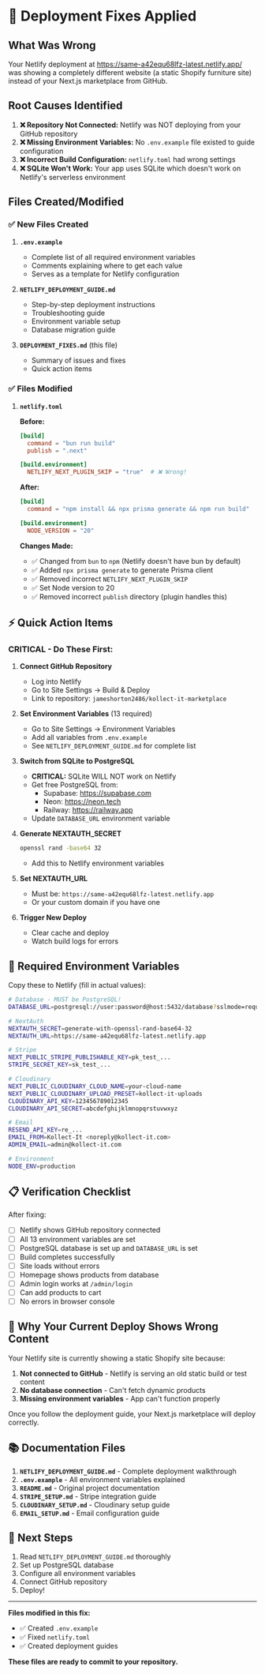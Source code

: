 # 🔧 Deployment Fixes Applied

## What Was Wrong

Your Netlify deployment at https://same-a42equ68lfz-latest.netlify.app/ was showing a completely different website (a static Shopify furniture site) instead of your Next.js marketplace from GitHub.

## Root Causes Identified

1. **❌ Repository Not Connected:** Netlify was NOT deploying from your GitHub repository
2. **❌ Missing Environment Variables:** No `.env.example` file existed to guide configuration
3. **❌ Incorrect Build Configuration:** `netlify.toml` had wrong settings
4. **❌ SQLite Won't Work:** Your app uses SQLite which doesn't work on Netlify's serverless environment

## Files Created/Modified

### ✅ New Files Created

1. **`.env.example`**
   - Complete list of all required environment variables
   - Comments explaining where to get each value
   - Serves as a template for Netlify configuration

2. **`NETLIFY_DEPLOYMENT_GUIDE.md`**
   - Step-by-step deployment instructions
   - Troubleshooting guide
   - Environment variable setup
   - Database migration guide

3. **`DEPLOYMENT_FIXES.md`** (this file)
   - Summary of issues and fixes
   - Quick action items

### ✅ Files Modified

1. **`netlify.toml`**

   **Before:**
   ```toml
   [build]
     command = "bun run build"
     publish = ".next"

   [build.environment]
     NETLIFY_NEXT_PLUGIN_SKIP = "true"  # ❌ Wrong!
   ```

   **After:**
   ```toml
   [build]
     command = "npm install && npx prisma generate && npm run build"

   [build.environment]
     NODE_VERSION = "20"
   ```

   **Changes Made:**
   - ✅ Changed from `bun` to `npm` (Netlify doesn't have bun by default)
   - ✅ Added `npx prisma generate` to generate Prisma client
   - ✅ Removed incorrect `NETLIFY_NEXT_PLUGIN_SKIP`
   - ✅ Set Node version to 20
   - ✅ Removed incorrect `publish` directory (plugin handles this)

## ⚡ Quick Action Items

### CRITICAL - Do These First:

1. **Connect GitHub Repository**
   - Log into Netlify
   - Go to Site Settings → Build & Deploy
   - Link to repository: `jameshorton2486/kollect-it-marketplace`

2. **Set Environment Variables** (13 required)
   - Go to Site Settings → Environment Variables
   - Add all variables from `.env.example`
   - See `NETLIFY_DEPLOYMENT_GUIDE.md` for complete list

3. **Switch from SQLite to PostgreSQL**
   - **CRITICAL:** SQLite WILL NOT work on Netlify
   - Get free PostgreSQL from:
     - Supabase: https://supabase.com
     - Neon: https://neon.tech
     - Railway: https://railway.app
   - Update `DATABASE_URL` environment variable

4. **Generate NEXTAUTH_SECRET**
   ```bash
   openssl rand -base64 32
   ```
   - Add this to Netlify environment variables

5. **Set NEXTAUTH_URL**
   - Must be: `https://same-a42equ68lfz-latest.netlify.app`
   - Or your custom domain if you have one

6. **Trigger New Deploy**
   - Clear cache and deploy
   - Watch build logs for errors

## 🔑 Required Environment Variables

Copy these to Netlify (fill in actual values):

```bash
# Database - MUST be PostgreSQL!
DATABASE_URL=postgresql://user:password@host:5432/database?sslmode=require

# NextAuth
NEXTAUTH_SECRET=generate-with-openssl-rand-base64-32
NEXTAUTH_URL=https://same-a42equ68lfz-latest.netlify.app

# Stripe
NEXT_PUBLIC_STRIPE_PUBLISHABLE_KEY=pk_test_...
STRIPE_SECRET_KEY=sk_test_...

# Cloudinary
NEXT_PUBLIC_CLOUDINARY_CLOUD_NAME=your-cloud-name
NEXT_PUBLIC_CLOUDINARY_UPLOAD_PRESET=kollect-it-uploads
CLOUDINARY_API_KEY=123456789012345
CLOUDINARY_API_SECRET=abcdefghijklmnopqrstuvwxyz

# Email
RESEND_API_KEY=re_...
EMAIL_FROM=Kollect-It <noreply@kollect-it.com>
ADMIN_EMAIL=admin@kollect-it.com

# Environment
NODE_ENV=production
```

## 📋 Verification Checklist

After fixing:

- [ ] Netlify shows GitHub repository connected
- [ ] All 13 environment variables are set
- [ ] PostgreSQL database is set up and `DATABASE_URL` is set
- [ ] Build completes successfully
- [ ] Site loads without errors
- [ ] Homepage shows products from database
- [ ] Admin login works at `/admin/login`
- [ ] Can add products to cart
- [ ] No errors in browser console

## 🚨 Why Your Current Deploy Shows Wrong Content

Your Netlify site is currently showing a static Shopify site because:

1. **Not connected to GitHub** - Netlify is serving an old static build or test content
2. **No database connection** - Can't fetch dynamic products
3. **Missing environment variables** - App can't function properly

Once you follow the deployment guide, your Next.js marketplace will deploy correctly.

## 📚 Documentation Files

1. **`NETLIFY_DEPLOYMENT_GUIDE.md`** - Complete deployment walkthrough
2. **`.env.example`** - All environment variables explained
3. **`README.md`** - Original project documentation
4. **`STRIPE_SETUP.md`** - Stripe integration guide
5. **`CLOUDINARY_SETUP.md`** - Cloudinary setup guide
6. **`EMAIL_SETUP.md`** - Email configuration guide

## 🔄 Next Steps

1. Read `NETLIFY_DEPLOYMENT_GUIDE.md` thoroughly
2. Set up PostgreSQL database
3. Configure all environment variables
4. Connect GitHub repository
5. Deploy!

---

**Files modified in this fix:**
- ✅ Created `.env.example`
- ✅ Fixed `netlify.toml`
- ✅ Created deployment guides

**These files are ready to commit to your repository.**
